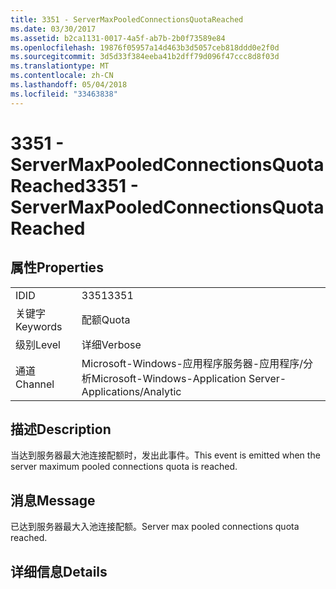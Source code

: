 ```yaml
---
title: 3351 - ServerMaxPooledConnectionsQuotaReached
ms.date: 03/30/2017
ms.assetid: b2ca1131-0017-4a5f-ab7b-2b0f73589e84
ms.openlocfilehash: 19876f05957a14d463b3d5057ceb818ddd0e2f0d
ms.sourcegitcommit: 3d5d33f384eeba41b2dff79d096f47ccc8d8f03d
ms.translationtype: MT
ms.contentlocale: zh-CN
ms.lasthandoff: 05/04/2018
ms.locfileid: "33463838"
---
```

# <a name="3351---servermaxpooledconnectionsquotareached"></a><span data-ttu-id="9fd4e-102">3351 - ServerMaxPooledConnectionsQuotaReached</span><span class="sxs-lookup"><span data-stu-id="9fd4e-102">3351 - ServerMaxPooledConnectionsQuotaReached</span></span>
## <a name="properties"></a><span data-ttu-id="9fd4e-103">属性</span><span class="sxs-lookup"><span data-stu-id="9fd4e-103">Properties</span></span>  
  
|||  
|-|-|  
|<span data-ttu-id="9fd4e-104">ID</span><span class="sxs-lookup"><span data-stu-id="9fd4e-104">ID</span></span>|<span data-ttu-id="9fd4e-105">3351</span><span class="sxs-lookup"><span data-stu-id="9fd4e-105">3351</span></span>|  
|<span data-ttu-id="9fd4e-106">关键字</span><span class="sxs-lookup"><span data-stu-id="9fd4e-106">Keywords</span></span>|<span data-ttu-id="9fd4e-107">配额</span><span class="sxs-lookup"><span data-stu-id="9fd4e-107">Quota</span></span>|  
|<span data-ttu-id="9fd4e-108">级别</span><span class="sxs-lookup"><span data-stu-id="9fd4e-108">Level</span></span>|<span data-ttu-id="9fd4e-109">详细</span><span class="sxs-lookup"><span data-stu-id="9fd4e-109">Verbose</span></span>|  
|<span data-ttu-id="9fd4e-110">通道</span><span class="sxs-lookup"><span data-stu-id="9fd4e-110">Channel</span></span>|<span data-ttu-id="9fd4e-111">Microsoft-Windows-应用程序服务器-应用程序/分析</span><span class="sxs-lookup"><span data-stu-id="9fd4e-111">Microsoft-Windows-Application Server-Applications/Analytic</span></span>|  
  
## <a name="description"></a><span data-ttu-id="9fd4e-112">描述</span><span class="sxs-lookup"><span data-stu-id="9fd4e-112">Description</span></span>  
 <span data-ttu-id="9fd4e-113">当达到服务器最大池连接配额时，发出此事件。</span><span class="sxs-lookup"><span data-stu-id="9fd4e-113">This event is emitted when the server maximum pooled connections quota is reached.</span></span>  
  
## <a name="message"></a><span data-ttu-id="9fd4e-114">消息</span><span class="sxs-lookup"><span data-stu-id="9fd4e-114">Message</span></span>  
 <span data-ttu-id="9fd4e-115">已达到服务器最大入池连接配额。</span><span class="sxs-lookup"><span data-stu-id="9fd4e-115">Server max pooled connections quota reached.</span></span>  
  
## <a name="details"></a><span data-ttu-id="9fd4e-116">详细信息</span><span class="sxs-lookup"><span data-stu-id="9fd4e-116">Details</span></span>
